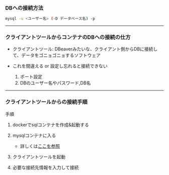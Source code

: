 ### DBへの接続方法

```bash
mysql -u <ユーザー名> (-D データベース名) -p
```

---

### クライアントツールからコンテナのDBへの接続の仕方

- クライアントツール: DBeaverみたいな、クライアント側からDBに接続して、データをゴニョゴニョするソフトウェア

- これを間違える or 設定し忘れると接続できない
    1. ポート設定
    2. DBのユーザー名やパスワード,DB名

---

### クライアントツールからの接続手順

手順
1. dockerでsqlコンテナを作成&起動する

2. mysqlコンテナに入る
    - 詳しくは[ここを参照](../DockerExec.md)

3. クライアントツールを起動

4. 必要な接続先情報を入力して接続

